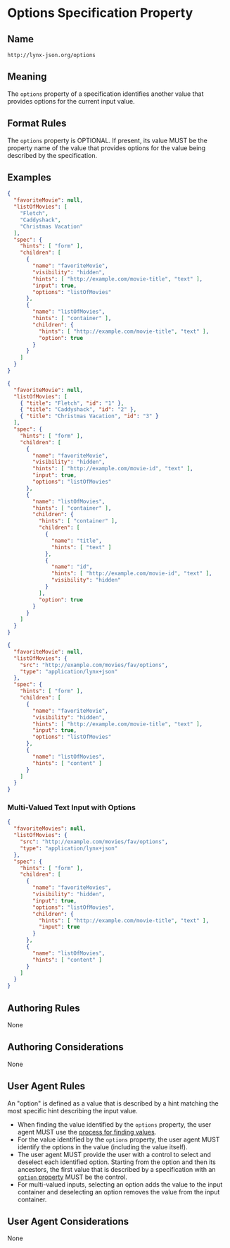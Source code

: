 # Options Specification Property

## Name

`http://lynx-json.org/options`

## Meaning

The `options` property of a specification identifies another value that provides options for the current input value.

## Format Rules

The `options` property is OPTIONAL. If present, its value MUST be the property name of the value that provides options for the value being described by the specification.

## Examples

```json
{
  "favoriteMovie": null,
  "listOfMovies": [
    "Fletch",
    "Caddyshack",
    "Christmas Vacation"
  ],
  "spec": {
    "hints": [ "form" ],
    "children": [
      {
        "name": "favoriteMovie",
        "visibility": "hidden",
        "hints": [ "http://example.com/movie-title", "text" ],
        "input": true,
        "options": "listOfMovies"
      },
      {
        "name": "listOfMovies",
        "hints": [ "container" ],
        "children": {
          "hints": [ "http://example.com/movie-title", "text" ],
          "option": true
        }
      }
    ]
  }
}
```

```json
{
  "favoriteMovie": null,
  "listOfMovies": [
    { "title": "Fletch", "id": "1" },
    { "title": "Caddyshack", "id": "2" },
    { "title": "Christmas Vacation", "id": "3" }
  ],
  "spec": {
    "hints": [ "form" ],
    "children": [
      {
        "name": "favoriteMovie",
        "visibility": "hidden",
        "hints": [ "http://example.com/movie-id", "text" ],
        "input": true,
        "options": "listOfMovies"
      },
      {
        "name": "listOfMovies",
        "hints": [ "container" ],
        "children": {
          "hints": [ "container" ],
          "children": [
            {
              "name": "title",
              "hints": [ "text" ]
            },
            {
              "name": "id",
              "hints": [ "http://example.com/movie-id", "text" ],
              "visibility": "hidden"
            }
          ],
          "option": true
        }
      }
    ]
  }
}
```

```json
{
  "favoriteMovie": null,
  "listOfMovies": {
    "src": "http://example.com/movies/fav/options",
    "type": "application/lynx+json"
  },
  "spec": {
    "hints": [ "form" ],
    "children": [
      {
        "name": "favoriteMovie",
        "visibility": "hidden",
        "hints": [ "http://example.com/movie-title", "text" ],
        "input": true,
        "options": "listOfMovies"
      },
      {
        "name": "listOfMovies",
        "hints": [ "content" ]
      }
    ]
  }
}
```

### Multi-Valued Text Input with Options

```json
{
  "favoriteMovies": null,
  "listOfMovies": {
    "src": "http://example.com/movies/fav/options",
    "type": "application/lynx+json"
  },
  "spec": {
    "hints": [ "form" ],
    "children": [
      {
        "name": "favoriteMovies",
        "visibility": "hidden",
        "input": true,
        "options": "listOfMovies",
        "children": {
          "hints": [ "http://example.com/movie-title", "text" ],
          "input": true
        }
      },
      {
        "name": "listOfMovies",
        "hints": [ "content" ]
      }
    ]
  }
}
```

## Authoring Rules

None

## Authoring Considerations

None

## User Agent Rules

An "option" is defined as a value that is described by a hint matching the most specific hint describing the input value.

- When finding the value identified by the `options` property, the user agent MUST use the [process for finding values](/processes/finding_values.md).
- For the value identified by the `options` property, the user agent MUST identify the options in the value (including the value itself).
- The user agent MUST provide the user with a control to select and deselect each identified option. Starting from the option and then its ancestors, the first value that is described by a specification with an [`option` property](/specifications/properties/option.md) MUST be the control.
- For multi-valued inputs, selecting an option adds the value to the input container and deselecting an option removes the value from the input container.

## User Agent Considerations

None
